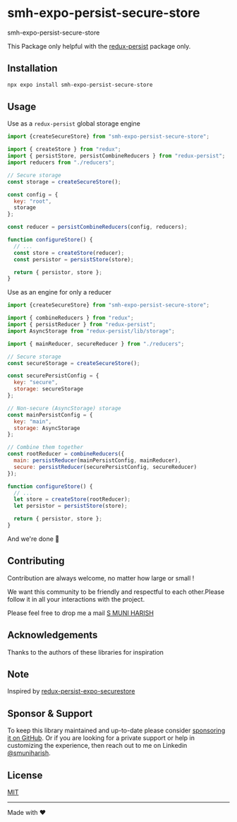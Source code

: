 # smh-expo-persist-secure-store

smh-expo-persist-secure-store

This Package only helpful with the [redux-persist](https://www.npmjs.com/package/redux-persist) package only.

## Installation
```sh
npx expo install smh-expo-persist-secure-store
```

## Usage
Use as a `redux-persist` global storage engine

```js
import {createSecureStore} from "smh-expo-persist-secure-store";

import { createStore } from "redux";
import { persistStore, persistCombineReducers } from "redux-persist";
import reducers from "./reducers";

// Secure storage
const storage = createSecureStore();

const config = {
  key: "root",
  storage
};

const reducer = persistCombineReducers(config, reducers);

function configureStore() {
  // ...
  const store = createStore(reducer);
  const persistor = persistStore(store);

  return { persistor, store };
}

```

Use as an engine for only a reducer

```js
import {createSecureStore} from "smh-expo-persist-secure-store";

import { combineReducers } from "redux";
import { persistReducer } from "redux-persist";
import AsyncStorage from "redux-persist/lib/storage";

import { mainReducer, secureReducer } from "./reducers";

// Secure storage
const secureStorage = createSecureStore();

const securePersistConfig = {
  key: "secure",
  storage: secureStorage
};

// Non-secure (AsyncStorage) storage
const mainPersistConfig = {
  key: "main",
  storage: AsyncStorage
};

// Combine them together
const rootReducer = combineReducers({
  main: persistReducer(mainPersistConfig, mainReducer),
  secure: persistReducer(securePersistConfig, secureReducer)
});

function configureStore() {
  // ...
  let store = createStore(rootReducer);
  let persistor = persistStore(store);

  return { persistor, store };
}

```

And we're done 🎉
## Contributing

Contribution are always welcome, no matter how large or small !

We want this community to be friendly and respectful to each other.Please follow it in all your interactions with the project.

Please feel free to drop me a mail [S MUNI HARISH](mailto:samamuniharish@gmail.com?subject=[GitHub])

## Acknowledgements

Thanks to the authors of these libraries for inspiration

## Note

Inspired by [redux-persist-expo-securestore](https://github.com/Cretezy/redux-persist-expo-securestore#readme)

## Sponsor & Support

To keep this library maintained and up-to-date please consider [sponsoring it on GitHub](https://github.com/sponsors/smuniharish). Or if you are looking for a private support or help in customizing the experience, then reach out to me on Linkedin [@smuniharish](https://www.linkedin.com/in/smuniharish).

## License

[MIT](./LICENSE)

---

Made with ❤️
